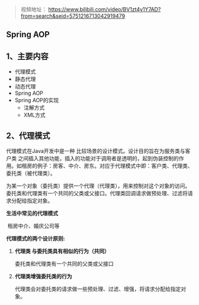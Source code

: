 > 视频地址：  https://www.bilibili.com/video/BV1zt4y1Y7AD?from=search&seid=5751216713042919479

## Spring AOP

## 1、主要内容

- 代理模式
- 静态代理
- 动态代理
- Spring AOP
- Spring AOP的实现
  - 注解方式
  - XML方式

## 2、代理模式

代理模式在Java开发中是一种  比较场景的设计模式。设计目的旨在为服务类与客户类 之间插入其他功能，插入的功能对于调用者是透明的，起到伪装控制的作用。如租房的例子：房客、中介、房东。对应于代理模式中即：客户类、代理类、委托类（被代理类）。

为某一个对象（委托类）提供一个代理（代理类），用来控制对这个对象的访问。委托类和代理类有一个共同的父类或父接口。代理类回调请求做预处理、过滤将请求分配给指定对象。

**生活中常见的代理模式**

​	租房中介、婚庆公司等

**代理模式的两个设计原则:**

1. **代理类 与委托类具有相似的行为（共同）**

   委托类和代理类有一个共同的父类或父接口

2. **代理类增强委托类的行为**

   代理类会对委托类的请求做一些预处理、过滤、增强，将请求分配给指定对象。

